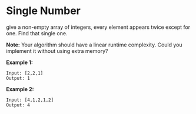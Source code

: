 # Single Number

give a non-empty array of integers, every element appears twice except for one. Find that single one.

**Note:**
Your algorithm should have a linear runtime complexity. Could you implement it without using extra memory?

**Example 1:**

```text
Input: [2,2,1]
Output: 1
```

**Example 2:**

```text
Input: [4,1,2,1,2]
Output: 4
```
